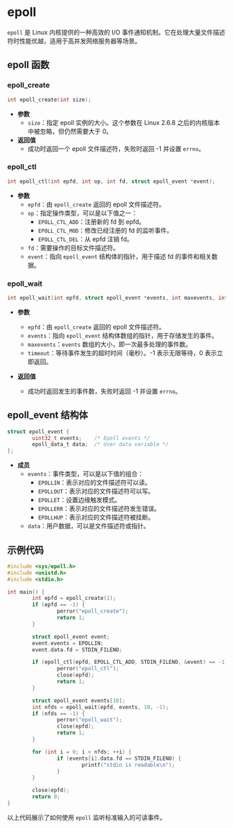 # epoll

`epoll` 是 Linux 内核提供的一种高效的 I/O 事件通知机制。它在处理大量文件描述符时性能优越，适用于高并发网络服务器等场景。

## epoll 函数

### epoll_create

```c
int epoll_create(int size);
```

- **参数**
    - `size`：指定 epoll 实例的大小。这个参数在 Linux 2.6.8 之后的内核版本中被忽略，但仍然需要大于 0。
- **返回值**
    - 成功时返回一个 epoll 文件描述符，失败时返回 -1 并设置 `errno`。

### epoll_ctl

```c
int epoll_ctl(int epfd, int op, int fd, struct epoll_event *event);
```

- **参数**
    - `epfd`：由 `epoll_create` 返回的 epoll 文件描述符。
    - `op`：指定操作类型，可以是以下值之一：
        - `EPOLL_CTL_ADD`：注册新的 fd 到 epfd。
        - `EPOLL_CTL_MOD`：修改已经注册的 fd 的监听事件。
        - `EPOLL_CTL_DEL`：从 epfd 注销 fd。
    - `fd`：需要操作的目标文件描述符。
    - `event`：指向 `epoll_event` 结构体的指针，用于描述 fd 的事件和相关数据。

### epoll_wait

```c
int epoll_wait(int epfd, struct epoll_event *events, int maxevents, int timeout);
```

- **参数**
    - `epfd`：由 `epoll_create` 返回的 epoll 文件描述符。
    - `events`：指向 `epoll_event` 结构体数组的指针，用于存储发生的事件。
    - `maxevents`：`events` 数组的大小，即一次最多处理的事件数。
    - `timeout`：等待事件发生的超时时间（毫秒）。-1 表示无限等待，0 表示立即返回。

- **返回值**
    - 成功时返回发生的事件数，失败时返回 -1 并设置 `errno`。

## epoll_event 结构体

```c
struct epoll_event {
        uint32_t events;    /* Epoll events */
        epoll_data_t data;  /* User data variable */
};
```

- **成员**
    - `events`：事件类型，可以是以下值的组合：
        - `EPOLLIN`：表示对应的文件描述符可以读。
        - `EPOLLOUT`：表示对应的文件描述符可以写。
        - `EPOLLET`：设置边缘触发模式。
        - `EPOLLERR`：表示对应的文件描述符发生错误。
        - `EPOLLHUP`：表示对应的文件描述符被挂断。
    - `data`：用户数据，可以是文件描述符或指针。

## 示例代码

```c
#include <sys/epoll.h>
#include <unistd.h>
#include <stdio.h>

int main() {
        int epfd = epoll_create(1);
        if (epfd == -1) {
                perror("epoll_create");
                return 1;
        }

        struct epoll_event event;
        event.events = EPOLLIN;
        event.data.fd = STDIN_FILENO;

        if (epoll_ctl(epfd, EPOLL_CTL_ADD, STDIN_FILENO, &event) == -1) {
                perror("epoll_ctl");
                close(epfd);
                return 1;
        }

        struct epoll_event events[10];
        int nfds = epoll_wait(epfd, events, 10, -1);
        if (nfds == -1) {
                perror("epoll_wait");
                close(epfd);
                return 1;
        }

        for (int i = 0; i < nfds; ++i) {
                if (events[i].data.fd == STDIN_FILENO) {
                        printf("stdin is readable\n");
                }
        }

        close(epfd);
        return 0;
}
```

以上代码展示了如何使用 `epoll` 监听标准输入的可读事件。